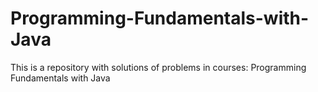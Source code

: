 # Programming-Fundamentals-with-Java
This is a repository with solutions of problems in  courses: Programming Fundamentals with Java
